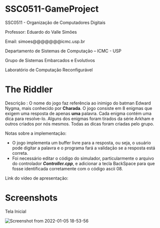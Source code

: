 # SSC0511-GameProject
SSC0511 - Organização de Computadores Digitais

Professor: Eduardo do Valle Simões

Email: simoes@@@@@@@icmc.usp.br

Departamento de Sistemas de Computação – ICMC - USP

Grupo de Sistemas Embarcados e Evolutivos

Laboratório de Computação Reconfigurável

# The Riddler

Descrição : O nome do jogo faz referência ao inimigo do batman Edward Nygma, mais conhecido por <b>Charada</b>. 
O jogo consiste em 8 enigmas que exigem uma resposta de apenas <b>uma</b> palavra. Cada enigma contém uma dica para resolve-lo. Alguns dos enigmas foram tirados da série Arkham e outros criados por nós mesmos. Todas as dicas foram criadas pelo grupo.

Notas sobre a implementação:
  - O jogo implementa um buffer livre para a resposta, ou seja, o usuário pode digitar a palavra e o programa fará a validação se a resposta está correta.
  - Foi necessário editar o código do simulador, particularmente o arquivo do controlador <i><b>Controller.cpp</b></i>, e adicionar a tecla BackSpace para que fosse identificada corretamente com o código ascii 08.
 
Link do vídeo de apresentação:

# Screenshots

Tela Inicial

![Screenshot from 2022-01-05 18-53-56](https://user-images.githubusercontent.com/92992424/148295143-e602400a-b2f9-4ac7-9de3-af055a4165e5.png)
